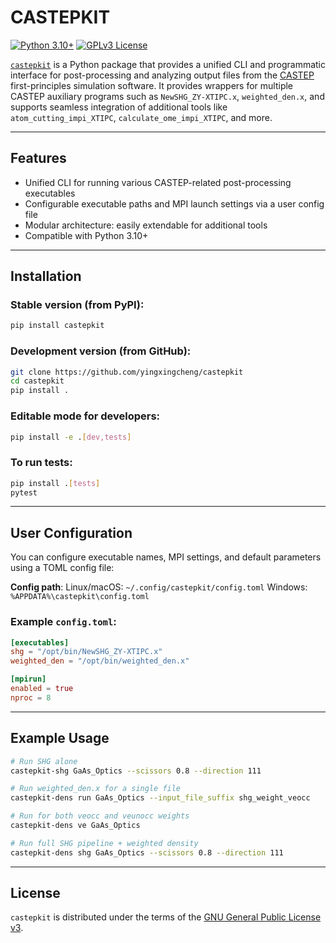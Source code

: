 # CASTEPKIT

[![Python 3.10+](https://img.shields.io/badge/python-3.10+-blue.svg)](https://www.python.org/downloads/)
[![GPLv3 License](https://img.shields.io/badge/license-GPLv3-blue.svg)](https://www.gnu.org/licenses/gpl-3.0.html)

[`castepkit`](https://github.com/yingxingcheng/castepkit) is a Python package that provides a unified CLI and programmatic interface for post-processing and analyzing output files from the [CASTEP](https://www.castep.org/) first-principles simulation software. It provides wrappers for multiple CASTEP auxiliary programs such as `NewSHG_ZY-XTIPC.x`, `weighted_den.x`, and supports seamless integration of additional tools like `atom_cutting_impi_XTIPC`, `calculate_ome_impi_XTIPC`, and more.

---

## Features

* Unified CLI for running various CASTEP-related post-processing executables
* Configurable executable paths and MPI launch settings via a user config file
* Modular architecture: easily extendable for additional tools
* Compatible with Python 3.10+

---

## Installation

### Stable version (from PyPI):

```bash
pip install castepkit
```

### Development version (from GitHub):

```bash
git clone https://github.com/yingxingcheng/castepkit
cd castepkit
pip install .
```

### Editable mode for developers:

```bash
pip install -e .[dev,tests]
```

### To run tests:

```bash
pip install .[tests]
pytest
```

---

##  User Configuration

You can configure executable names, MPI settings, and default parameters using a TOML config file:

**Config path**:
Linux/macOS: `~/.config/castepkit/config.toml`
Windows: `%APPDATA%\castepkit\config.toml`

### Example `config.toml`:

```toml
[executables]
shg = "/opt/bin/NewSHG_ZY-XTIPC.x"
weighted_den = "/opt/bin/weighted_den.x"

[mpirun]
enabled = true
nproc = 8
```

---

## Example Usage

```bash
# Run SHG alone
castepkit-shg GaAs_Optics --scissors 0.8 --direction 111

# Run weighted_den.x for a single file
castepkit-dens run GaAs_Optics --input_file_suffix shg_weight_veocc

# Run for both veocc and veunocc weights
castepkit-dens ve GaAs_Optics

# Run full SHG pipeline + weighted density
castepkit-dens shg GaAs_Optics --scissors 0.8 --direction 111
```

---

## License

`castepkit` is distributed under the terms of the [GNU General Public License v3](https://www.gnu.org/licenses/gpl-3.0.html).
